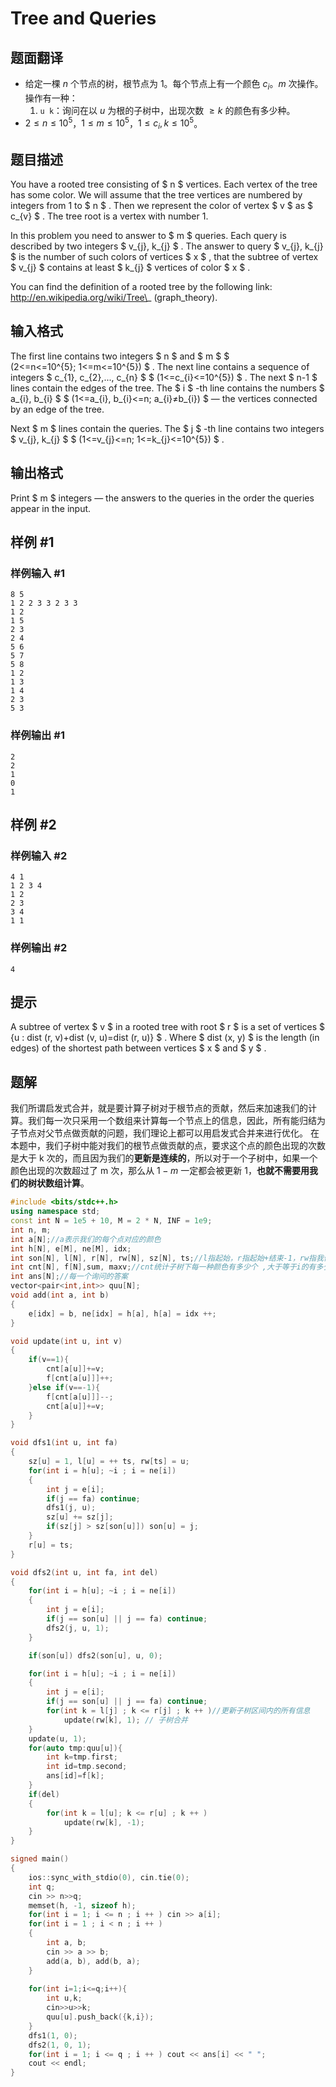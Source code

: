 # Tree and Queries

## 题面翻译

- 给定一棵 $n$ 个节点的树，根节点为 $1$。每个节点上有一个颜色 $c_i$。$m$ 次操作。操作有一种：
	1. `u k`：询问在以 $u$ 为根的子树中，出现次数 $\ge k$ 的颜色有多少种。
- $2\le n\le 10^5$，$1\le m\le 10^5$，$1\le c_i,k\le 10^5$。

## 题目描述

You have a rooted tree consisting of $ n $ vertices. Each vertex of the tree has some color. We will assume that the tree vertices are numbered by integers from 1 to $ n $ . Then we represent the color of vertex $ v $ as $ c_{v} $ . The tree root is a vertex with number 1.

In this problem you need to answer to $ m $ queries. Each query is described by two integers $ v_{j}, k_{j} $ . The answer to query $ v_{j}, k_{j} $ is the number of such colors of vertices $ x $ , that the subtree of vertex $ v_{j} $ contains at least $ k_{j} $ vertices of color $ x $ .

You can find the definition of a rooted tree by the following link: http://en.wikipedia.org/wiki/Tree\_ (graph\_theory).

## 输入格式

The first line contains two integers $ n $ and $ m $ $ (2<=n<=10^{5}; 1<=m<=10^{5}) $ . The next line contains a sequence of integers $ c_{1}, c_{2},..., c_{n} $ $ (1<=c_{i}<=10^{5}) $ . The next $ n-1 $ lines contain the edges of the tree. The $ i $ -th line contains the numbers $ a_{i}, b_{i} $ $ (1<=a_{i}, b_{i}<=n; a_{i}≠b_{i}) $ — the vertices connected by an edge of the tree.

Next $ m $ lines contain the queries. The $ j $ -th line contains two integers $ v_{j}, k_{j} $ $ (1<=v_{j}<=n; 1<=k_{j}<=10^{5}) $ .

## 输出格式

Print $ m $ integers — the answers to the queries in the order the queries appear in the input.

## 样例 #1

### 样例输入 #1

```
8 5
1 2 2 3 3 2 3 3
1 2
1 5
2 3
2 4
5 6
5 7
5 8
1 2
1 3
1 4
2 3
5 3
```

### 样例输出 #1

```
2
2
1
0
1
```

## 样例 #2

### 样例输入 #2

```
4 1
1 2 3 4
1 2
2 3
3 4
1 1
```

### 样例输出 #2

```
4
```

## 提示

A subtree of vertex $ v $ in a rooted tree with root $ r $ is a set of vertices $ {u : dist (r, v)+dist (v, u)=dist (r, u)} $ . Where $ dist (x, y) $ is the length (in edges) of the shortest path between vertices $ x $ and $ y $ .

## 题解
我们所谓启发式合并，就是要计算子树对于根节点的贡献，然后来加速我们的计算。我们每一次只采用一个数组来计算每一个节点上的信息，因此，所有能归结为子节点对父节点做贡献的问题，我们理论上都可以用启发式合并来进行优化。
在本题中，我们子树中能对我们的根节点做贡献的点，要求这个点的颜色出现的次数是大于 k 次的，而且因为我们的**更新是连续的**，所以对于一个子树中，如果一个颜色出现的次数超过了 m 次，那么从 $1-m$ 一定都会被更新 1，**也就不需要用我们的树状数组计算**。

```cpp
#include <bits/stdc++.h>
using namespace std;
const int N = 1e5 + 10, M = 2 * N, INF = 1e9;
int n, m;
int a[N];//a表示我们的每个点对应的颜色
int h[N], e[M], ne[M], idx;
int son[N], l[N], r[N], rw[N], sz[N], ts;//l指起始，r指起始+结束-1，rw指我们dfs序对应的点号
int cnt[N], f[N],sum, maxv;//cnt统计子树下每一种颜色有多少个 ,大于等于i的有多少种颜色 
int ans[N];//每一个询问的答案
vector<pair<int,int>> quu[N];
void add(int a, int b)
{
    e[idx] = b, ne[idx] = h[a], h[a] = idx ++;
}

void update(int u, int v)
{
	if(v==1){
		cnt[a[u]]+=v;
		f[cnt[a[u]]]++;
	}else if(v==-1){
		f[cnt[a[u]]]--;
		cnt[a[u]]+=v;
	}
}

void dfs1(int u, int fa)
{
    sz[u] = 1, l[u] = ++ ts, rw[ts] = u;
    for(int i = h[u]; ~i ; i = ne[i])
    {
        int j = e[i];
        if(j == fa) continue;
        dfs1(j, u);
        sz[u] += sz[j];
        if(sz[j] > sz[son[u]]) son[u] = j;
    }
    r[u] = ts;
}

void dfs2(int u, int fa, int del)
{
    for(int i = h[u]; ~i ; i = ne[i])
    {
        int j = e[i];
        if(j == son[u] || j == fa) continue;
        dfs2(j, u, 1);
    }

    if(son[u]) dfs2(son[u], u, 0);

    for(int i = h[u]; ~i ; i = ne[i])
    {
        int j = e[i];
        if(j == son[u] || j == fa) continue;
        for(int k = l[j] ; k <= r[j] ; k ++ )//更新子树区间内的所有信息
            update(rw[k], 1); // 子树合并
    }
    update(u, 1);
    for(auto tmp:quu[u]){
    	int k=tmp.first;
    	int id=tmp.second;
    	ans[id]=f[k];
	}
    if(del)
    {
        for(int k = l[u]; k <= r[u] ; k ++ ) 
            update(rw[k], -1);
    }
}

signed main()
{
    ios::sync_with_stdio(0), cin.tie(0);
    int q; 
	cin >> n>>q;
    memset(h, -1, sizeof h);
    for(int i = 1; i <= n ; i ++ ) cin >> a[i];
    for(int i = 1 ; i < n ; i ++ )
    {
        int a, b;
        cin >> a >> b;
        add(a, b), add(b, a);
    }
    
	for(int i=1;i<=q;i++){
		int u,k;
		cin>>u>>k;
		quu[u].push_back({k,i});
	}
    dfs1(1, 0);
    dfs2(1, 0, 1);
    for(int i = 1; i <= q ; i ++ ) cout << ans[i] << " ";
    cout << endl;
}
```